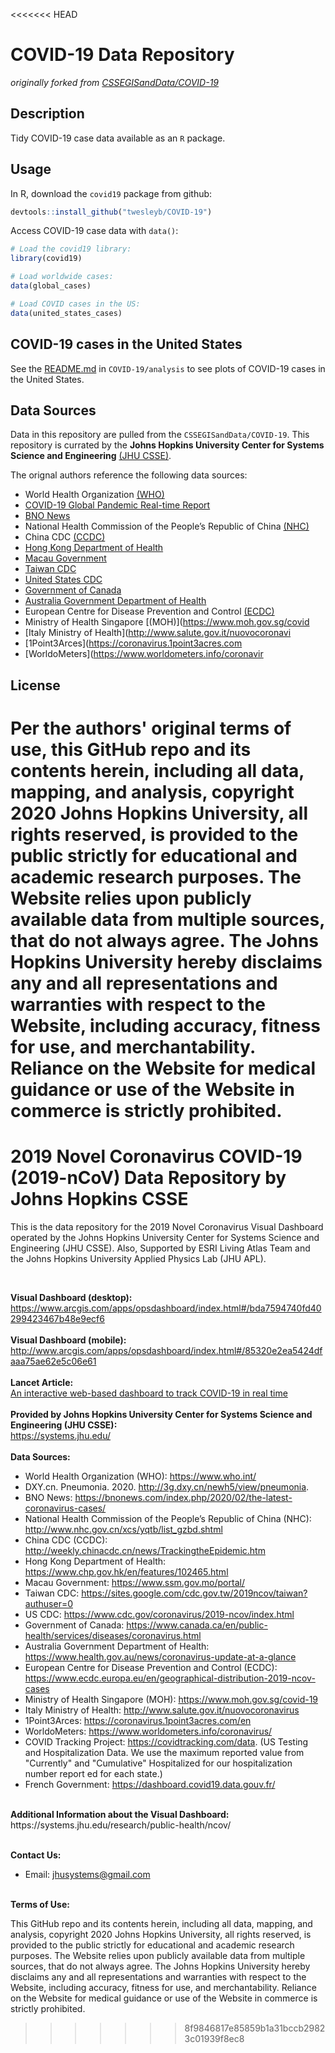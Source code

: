 <<<<<<< HEAD
# COVID-19 Data Repository
_originally forked from
[CSSEGISandData/COVID-19](https://github.com/CSSEGISandData/COVID-19)_  

## Description
Tidy COVID-19 case data available as an `R` package.  

## Usage
In R, download the `covid19` package from github:
```R
devtools::install_github("twesleyb/COVID-19")
```
Access COVID-19 case data with `data()`:
```R
# Load the covid19 library:
library(covid19)

# Load worldwide cases:
data(global_cases)

# Load COVID cases in the US:
data(united_states_cases)
```
## COVID-19 cases in the United States
See the [README.md](./analysis/README.md) in `COVID-19/analysis` to see plots of 
COVID-19 cases in the United States.

## Data Sources

Data in this repository are pulled from the `CSSEGISandData/COVID-19`. 
This repository is currated by the __Johns Hopkins 
University Center for Systems Science and Engineering__ 
[(JHU CSSE)](https://systems.jhu.edu/).

The orignal authors reference the following data sources:  

* World Health Organization [(WHO)](https://www.who.int/)
* [COVID-19 Global Pandemic Real-time Report](http://3g.dxy.cn/newh5/view/pneumonia)
* [BNO News](https://bnonews.com/index.php/2020/02/the-latest-coronavirus-cases/)
* National Health Commission of the People’s Republic of China [(NHC)](http://www.nhc.gov.cn/xcs/yqtb/list_gzbd.shtml)
* China CDC [(CCDC)](http://weekly.chinacdc.cn/news/TrackingtheEpidemic.html)
* [Hong Kong Department of Health](https://www.chp.gov.hk/en/features/102465.html)
* [Macau Government](https://www.ssm.gov.mo/portal/)
* [Taiwan CDC](https://sites.google.com/cdc.gov.tw/2019ncov/taiwan?authuser=0)
* [United States CDC](https://www.cdc.gov/coronavirus/2019-ncov/index.html)
* [Government of Canada](https://www.canada.ca/en/public-health/services/diseases/coronavirus.html)
* [Australia Government Department of Health](https://www.health.gov.au/news/coronavirus-update-at-a-glance)
* European Centre for Disease Prevention and Control [(ECDC)](https://www.ecdc.europa.eu/en/geographical-distribution-2019-ncov-cases)
* Ministry of Health Singapore [(MOH)](https://www.moh.gov.sg/covid
* [Italy Ministry of Health](http://www.salute.gov.it/nuovocoronavi
* [1Point3Arces](https://coronavirus.1point3acres.com
* [WorldoMeters](https://www.worldometers.info/coronavir

## License

Per the authors' original terms of use, this GitHub repo and its contents herein, 
including all data, mapping, and analysis, copyright 2020 Johns Hopkins University, 
all rights reserved, is provided to the public strictly for educational and academic 
research purposes.  The Website relies upon publicly available data from multiple sources, 
that do not always agree. The Johns Hopkins University hereby disclaims any and all 
representations and warranties with respect to the Website, including accuracy, 
fitness for use, and merchantability.  Reliance on the Website for medical guidance 
or use of the Website in commerce is strictly prohibited.
=======
# 2019 Novel Coronavirus COVID-19 (2019-nCoV) Data Repository by Johns Hopkins CSSE


This is the data repository for the 2019 Novel Coronavirus Visual Dashboard operated by the Johns Hopkins University Center for Systems Science and Engineering (JHU CSSE). Also, Supported by ESRI Living Atlas Team and the Johns Hopkins University Applied Physics Lab (JHU APL).

<br>

<b>Visual Dashboard (desktop):</b><br>
https://www.arcgis.com/apps/opsdashboard/index.html#/bda7594740fd40299423467b48e9ecf6
<br><br>
<b>Visual Dashboard (mobile):</b><br>
http://www.arcgis.com/apps/opsdashboard/index.html#/85320e2ea5424dfaaa75ae62e5c06e61
<br><br>
<b>Lancet Article:</b><br>
[An interactive web-based dashboard to track COVID-19 in real time](https://doi.org/10.1016/S1473-3099(20)30120-1)
<br><br>
<b>Provided by Johns Hopkins University Center for Systems Science and Engineering (JHU CSSE):</b><br>
https://systems.jhu.edu/
<br><br>
<b>Data Sources:</b><br>
* World Health Organization (WHO): https://www.who.int/ <br>
* DXY.cn. Pneumonia. 2020. http://3g.dxy.cn/newh5/view/pneumonia.  <br>
* BNO News: https://bnonews.com/index.php/2020/02/the-latest-coronavirus-cases/  <br>
* National Health Commission of the People’s Republic of China (NHC): <br>
 http://www.nhc.gov.cn/xcs/yqtb/list_gzbd.shtml <br>
* China CDC (CCDC): http://weekly.chinacdc.cn/news/TrackingtheEpidemic.htm <br>
* Hong Kong Department of Health: https://www.chp.gov.hk/en/features/102465.html <br>
* Macau Government: https://www.ssm.gov.mo/portal/ <br>
* Taiwan CDC: https://sites.google.com/cdc.gov.tw/2019ncov/taiwan?authuser=0 <br>
* US CDC: https://www.cdc.gov/coronavirus/2019-ncov/index.html <br>
* Government of Canada: https://www.canada.ca/en/public-health/services/diseases/coronavirus.html <br>
* Australia Government Department of Health: https://www.health.gov.au/news/coronavirus-update-at-a-glance <br>
* European Centre for Disease Prevention and Control (ECDC): https://www.ecdc.europa.eu/en/geographical-distribution-2019-ncov-cases 
* Ministry of Health Singapore (MOH): https://www.moh.gov.sg/covid-19
* Italy Ministry of Health: http://www.salute.gov.it/nuovocoronavirus
* 1Point3Arces: https://coronavirus.1point3acres.com/en
* WorldoMeters: https://www.worldometers.info/coronavirus/
* COVID Tracking Project: https://covidtracking.com/data. (US Testing and Hospitalization Data. We use the maximum reported value from "Currently" and "Cumulative" Hospitalized for our hospitalization number report ed for each state.)
* French Government: https://dashboard.covid19.data.gouv.fr/

<br>
<b>Additional Information about the Visual Dashboard:</b><br>
https://systems.jhu.edu/research/public-health/ncov/
<br><br>

<b>Contact Us: </b><br>
* Email: jhusystems@gmail.com
<br><br>

<b>Terms of Use:</b><br>

This GitHub repo and its contents herein, including all data, mapping, and analysis, copyright 2020 Johns Hopkins University, all rights reserved, is provided to the public strictly for educational and academic research purposes.  The Website relies upon publicly available data from multiple sources, that do not always agree. The Johns Hopkins University hereby disclaims any and all representations and warranties with respect to the Website, including accuracy, fitness for use, and merchantability.  Reliance on the Website for medical guidance or use of the Website in commerce is strictly prohibited.
>>>>>>> 8f9846817e85859b1a31bccb29823c01939f8ec8
